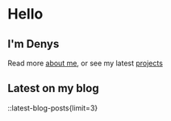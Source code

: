 # Hello

## I'm Denys

Read more [about me](/about), or see my latest [projects](/projects)

## Latest on my blog

::latest-blog-posts{limit=3}